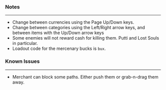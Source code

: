 ### Notes
---
- Change between currencies using the Page Up/Down keys.
- Change between categories using the Left/Right arrow keys, and between items with the Up/Down arrow keys
- Some enemies will not reward cash for killing them. Putti and Lost Souls in particular.
- Loadout code for the mercenary bucks is `bux`.

### Known Issues
---
- Merchant can block some paths. Either push them or grab-n-drag them away.